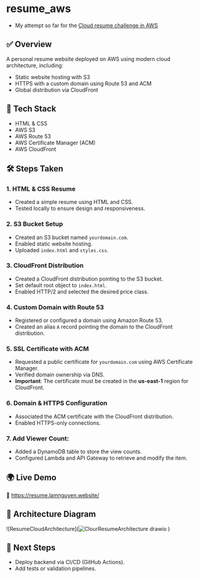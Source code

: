 ﻿# resume_aws

- My attempt so far for the [Cloud resume challenge in AWS](https://cloudresumechallenge.dev/docs/the-challenge/aws/)

## ✅ Overview

A personal resume website deployed on AWS using modern cloud architecture, including:

- Static website hosting with S3
- HTTPS with a custom domain using Route 53 and ACM
- Global distribution via CloudFront

## 🔧 Tech Stack

- HTML & CSS
- AWS S3
- AWS Route 53
- AWS Certificate Manager (ACM)
- AWS CloudFront

## 🛠️ Steps Taken

### 1. HTML & CSS Resume
- Created a simple resume using HTML and CSS.
- Tested locally to ensure design and responsiveness.

### 2. S3 Bucket Setup
- Created an S3 bucket named `yourdomain.com`.
- Enabled static website hosting.
- Uploaded `index.html` and `styles.css`.

### 3. CloudFront Distribution
- Created a CloudFront distribution pointing to the S3 bucket.
- Set default root object to `index.html`.
- Enabled HTTP/2 and selected the desired price class.

### 4. Custom Domain with Route 53
- Registered or configured a domain using Amazon Route 53.
- Created an alias `A` record pointing the domain to the CloudFront distribution.

### 5. SSL Certificate with ACM
- Requested a public certificate for `yourdomain.com` using AWS Certificate Manager.
- Verified domain ownership via DNS.
- **Important**: The certificate must be created in the **us-east-1** region for CloudFront.

### 6. Domain & HTTPS Configuration
- Associated the ACM certificate with the CloudFront distribution.
- Enabled HTTPS-only connections.

### 7. Add Viewer Count:
- Added a DynamoDB table to store the view counts.
- Configured Lambda and API Gateway to retrieve and modify the item.

## 🌍 Live Demo

🔗 https://resume.lamnguyen.website/
## 📸 Architecture Diagram

![ResumeCloudArchitecture](![ClourResumeArchitecture drawio](https://github.com/user-attachments/assets/bd448d0b-e5a5-4c5b-88de-047bee258d34)
)

## 🚀 Next Steps

- Deploy backend via CI/CD (GitHub Actions).
- Add tests or validation pipelines.
